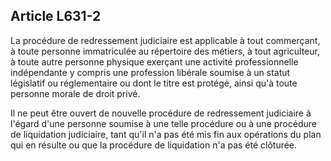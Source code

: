Article L631-2
----
La procédure de redressement judiciaire est applicable à tout commerçant, à
toute personne immatriculée au répertoire des métiers, à tout agriculteur, à
toute autre personne physique exerçant une activité professionnelle indépendante
y compris une profession libérale soumise à un statut législatif ou
réglementaire ou dont le titre est protégé, ainsi qu'à toute personne morale de
droit privé.

Il ne peut être ouvert de nouvelle procédure de redressement judiciaire à
l'égard d'une personne soumise à une telle procédure ou à une procédure de
liquidation judiciaire, tant qu'il n'a pas été mis fin aux opérations du plan
qui en résulte ou que la procédure de liquidation n'a pas été clôturée.
